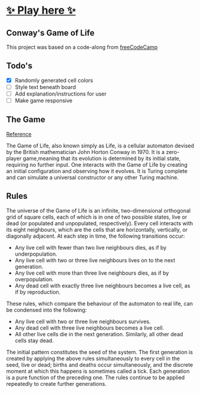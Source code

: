 # [✨ Play here ✨](https://mjlueder-game-of-life.netlify.app/)

## Conway's Game of Life

This project was based on a code-along from [freeCodeCamp](https://www.freecodecamp.org/news/create-gameoflife-with-react-in-one-hour-8e686a410174)

## Todo's

- [x] Randomly generated cell colors
- [ ] Style text beneath board
- [ ] Add explanation/instructions for user
- [ ] Make game responsive

## The Game

[Reference](https://en.wikipedia.org/wiki/Conway's_Game_of_Life)

The Game of Life, also known simply as Life, is a cellular automaton devised by the British mathematician John Horton Conway in 1970. It is a zero-player game,meaning that its evolution is determined by its initial state, requiring no further input. One interacts with the Game of Life by creating an initial configuration and observing how it evolves. It is Turing complete and can simulate a universal constructor or any other Turing machine.

## Rules
The universe of the Game of Life is an infinite, two-dimensional orthogonal grid of square cells, each of which is in one of two possible states, live or dead (or populated and unpopulated, respectively). Every cell interacts with its eight neighbours, which are the cells that are horizontally, vertically, or diagonally adjacent. At each step in time, the following transitions occur:

* Any live cell with fewer than two live neighbours dies, as if by underpopulation.
* Any live cell with two or three live neighbours lives on to the next generation.
* Any live cell with more than three live neighbours dies, as if by overpopulation.
* Any dead cell with exactly three live neighbours becomes a live cell, as if by reproduction.

These rules, which compare the behaviour of the automaton to real life, can be condensed into the following:

* Any live cell with two or three live neighbours survives.
* Any dead cell with three live neighbours becomes a live cell.
* All other live cells die in the next generation. Similarly, all other dead cells stay dead.

The initial pattern constitutes the seed of the system. The first generation is created by applying the above rules simultaneously to every cell in the seed, live or dead; births and deaths occur simultaneously, and the discrete moment at which this happens is sometimes called a tick. Each generation is a pure function of the preceding one. The rules continue to be applied repeatedly to create further generations.
